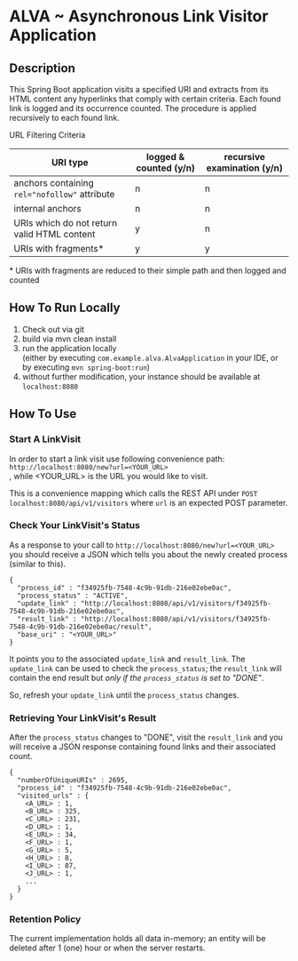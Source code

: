 # ALVA ~ Asynchronous Link Visitor Application

## Description

This Spring Boot application visits a specified URI and extracts from its HTML content any hyperlinks that comply with certain criteria.
Each found link is logged and its occurrence counted. The procedure is applied recursively to each found link.

URL Filtering Criteria

|URI type|logged & counted (y/n)|recursive examination (y/n)|
|---|---|---|
|anchors containing `rel="nofollow"` attribute|n|n|
|internal anchors|n|n|
|URIs which do not return valid HTML content|y|n|
|URIs with fragments*|y|y|

\* URIs with fragments are reduced to their simple path and then logged and counted

## How To Run Locally

1. Check out via git
0. build via mvn clean install
0. run the application locally  
(either by executing `com.example.alva.AlvaApplication` in your IDE, or by executing `mvn spring-boot:run`)
0. without further modification, your instance should be available at `localhost:8080`

## How To Use

### Start A LinkVisit

In order to start a link visit use following convenience path:  
`http://localhost:8080/new?url=<YOUR_URL>`  
, while <YOUR_URL> is the URL you would like to visit.

This is a convenience mapping which calls the REST API under `POST localhost:8080/api/v1/visitors` where `url` is an expected POST parameter.

### Check Your LinkVisit's Status

As a response to your call to `http://localhost:8080/new?url=<YOUR_URL>` you should receive a JSON which tells you about the newly created process (similar to this).
```
{
  "process_id" : "f34925fb-7548-4c9b-91db-216e02ebe0ac",
  "process_status" : "ACTIVE",
  "update_link" : "http://localhost:8080/api/v1/visitors/f34925fb-7548-4c9b-91db-216e02ebe0ac",
  "result_link" : "http://localhost:8080/api/v1/visitors/f34925fb-7548-4c9b-91db-216e02ebe0ac/result",
  "base_uri" : "<YOUR_URL>"
}
```

It points you to the associated `update_link` and `result_link`.
The `update_link` can be used to check the `process_status`; the `result_link` will contain the end result but *only if the `process_status` is set to "DONE"*.

So, refresh your `update_link` until the `process_status` changes.

### Retrieving Your LinkVisit's Result

After the `process_status` changes to "DONE", visit the `result_link` and you will receive a JSON response containing found links and their associated count.
```
{
  "numberOfUniqueURIs" : 2695,
  "process_id" : "f34925fb-7548-4c9b-91db-216e02ebe0ac",
  "visited_urls" : {
    <A_URL> : 1,
    <B_URL> : 325,
    <C_URL> : 231,
    <D_URL> : 1,
    <E_URL> : 34,
    <F_URL> : 1,
    <G_URL> : 5,
    <H_URL> : 8,
    <I_URL> : 87,
    <J_URL> : 1,
    ...
  }
}
```

### Retention Policy

The current implementation holds all data in-memory; an entity will be deleted after 1 (one) hour or when the server restarts.
